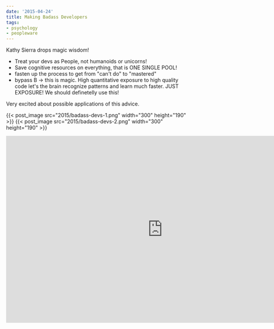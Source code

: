 ```yaml
---
date: '2015-04-24'
title: Making Badass Developers
tags:
- psychology
- peopleware
---
```



Kathy Sierra drops magic wisdom!

- Treat your devs as People, not humanoids or unicorns!
- Save cognitive resources on everything, that is ONE SINGLE POOL!
- fasten up the process to get from "can't do" to "mastered"
- bypass B -> this is magic. High quantitative exposure to high quality code let's the brain recognize patterns and learn much faster. JUST EXPOSURE! We should definetelly use this!


Very excited about possible applications of this advice.



{{< post_image src="2015/badass-devs-1.png" width="300" height="190" >}}
{{< post_image src="2015/badass-devs-2.png" width="300" height="190" >}}

<!--more-->

<iframe width="854" height="510" src="https://www.youtube.com/embed/FKTxC9pl-WM" frameborder="0" allowfullscreen></iframe>